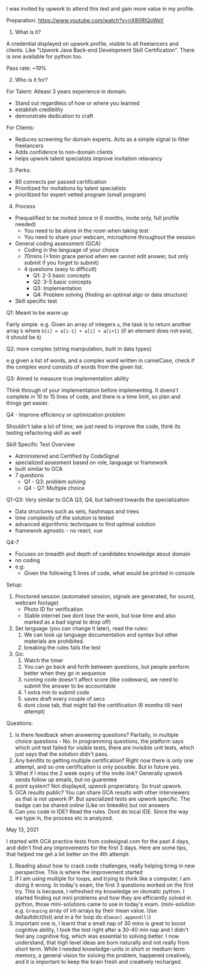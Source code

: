 I was invited by upwork to attend this test and gain more value in my profile.

Preparation: https://www.youtube.com/watch?v=nX80RIQoWsY

1. What is it?

A credential displayed on upwork profile, visible to all freelancers and clients. Like "Upwork Java Back-end Development Skill Certification". There is one available for python too.

Pass rate: ~19%

2. Who is it for?

For Talent: Atleast 3 years experience in domain.
- Stand out regardless of how or where you learned
- establish credibility
- demonstrate dedication to craft

For Clients:
- Reduces screening for domain experts. Acts as a simple signal to filter freelancers
- Adds confidence to non-domain clients
- helps upwork talent specialists improve invitation relavancy

3. Perks:
- 80 connects per passed certification
- Prioritized for invitations by talent specialists
- prioritized for expert vetted program (small program)

4. Process
- Prequalified to be invited (once in 6 months, invite only, full profile needed)
	- You need to be alone in the room when taking test
	- You need to share your webcam, microphone throughout the session
- General coding assessment (GCA)
	- Coding in the language of your choice
	- 70mins (+1min grace period when we cannot edit answer, but only submit if you forgot to submit)
	- 4 questions (easy to difficult)
		- Q1: 2-3 basic concepts
		- Q2: 3-5 basic concepts
		- Q3: Implementation
		- Q4: Problem solving (finding an optimal algo or data structure)
- Skill specific test

Q1: Meant to be warm up

Fairly simple. e.g. Given an array of integers `a`, the task is to return another array `b` where `b[i] = a[i-1] + a[i] + a[i+1]` (if an element does not exist, it should be `0`)

Q2: more complex (string manipulation, built in data types)

e.g given a list of words, and a complex word written in camelCase, check if the complex word consists of words from the given list.

Q3: Aimed to measure true implementation ability

Think through of your implementation before implementing. It doens't complete in 10 to 15 lines of code, and there is a time limit, so plan and things get easier.

Q4 - Improve efficiency or optimization problem

Shouldn't take a lot of time, we just need to improve the code, think its testing refactoring skill as well

Skill Specific Test Overview

- Administered and Certified by CodeSignal
- specialized assesment based on role, language or framework
- built similar to GCA
- 7 questions
	- Q1 - Q3: problem solving
	- Q4 - Q7: Multiple choice

Q1-Q3: Very similar to GCA Q3, Q4, but tailroed towards the specialization
-	Data structures such as sets, hashmaps and trees
-	time complexity of the solution is tested
-	advanced algorithmic techniques to find optimal solution
-	framework agnostic - no react, vue

Q4-7
-	Focuses on breadth and depth of candidates knowledge about domain
-	no coding
-	e.g:
	-	Given the following 5 lines of code, what would be printed in console

Setup:
1. Proctored session (automated session, signals are generated, for sound, webcam footage)
	-	Photo ID for verification
	-	Stable internet (we dont lose the work, but lose time and also marked as a bad signal to drop off)
2. Set language (you can change it later), read the rules:
	1. We can look up language documentation and syntax but other materials are prohibited.
	2. breaking the rules fails the test
3. Go:
	1. Watch the timer
	2. You can go back and forth between questions, but people perform better when they go in sequence
	3. running code doesn't affect score (like codewars), we need to submit the answer to be accountable
	4. 1 extra min to submit code
	5. saves draft every couple of secs
	6. dont close tab, that might fail the certification (6 months till next attempt)

Questions:

1. Is there feedback when answering questions?
	Partially, in multiple choice questions - No. In programming questions, the platform says which unit test failed for visible tests, there are invisible unit tests, which just says that the solution didn't pass.
2. Any benifits to getting multiple certification?
	Right now there is only one attempt, and so one certification is only possible. But in future yes.
3. What if I miss the 2 week expiry of the invite link?
	Generally upwork sends follow up emails, but no guarentee
4. point system?
	Not displayed, upwork properiatory. So trust upwork.
5. GCA results public?
	You can share GCA results with other interviewers as that is not upwork IP. But specialized tests are upwork specific. The badge can be shared online (Like on linkedIn) but not answers
6. Can you code in IDE?
	Read the rules. Dont do local IDE. Since the way we type in, the process etc is analyzed.
	
May 13, 2021

I started with GCA practice tests from codesignal.com for the past 4 days, and didn't find any improvements for the first 3 days. Here are some tips, that helped me get a lot better on the 4th attempt:

1. Reading about how to crack code challenges, really helping bring in new perspective. This is where the improvement started
2. If I am using multiple for loops, and trying to think like a computer, I am doing it wrong. In today's exam, the first 3 questions worked on the first try. This is because, I refreshed my knowledge on idomatic python. I started finding out mini problems and how they are efficiently solved in python, those mini-solutions came to use in today's exam. (mini-solution e.g. `Grouping` array of int-arrays by their mean value. Use defaultdict(list) and in a for loop do `d[mean].append(l)`)
3. Important one is, I learnt that a small nap of 30 mins is great to boost cognitive ability, I took the test right after a 30-40 min nap and I didn't feel any cognitive fog, which was essential to solving better. I now understand, that high level ideas are born naturally and not really from short term. While I needed knowledge-units in short or medium term memory, a general vision for solving the problem, happened creatively, and it is important to keep the brain fresh and creatively recharged.



	




